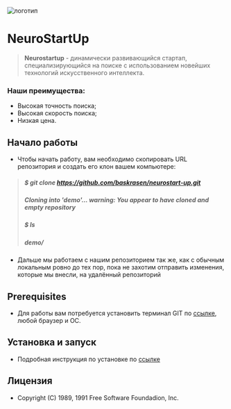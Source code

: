 ![логотип](https://i.ibb.co/M98wt0P/68747470733a2f2f692e696d6775722e636f6d2f495a4f525769492e706e67.png)
#       **NeuroStartUp**
> **Neurostartup** - динамически развивающийся стартап, специализирующийся на поиске с использованием новейших технологий искусственного интеллекта.
### **Наши преимущества:** 
* Высокая точность поиска;
* Высокая скорость поиска;
* Низкая цена.
## **Начало работы**
* Чтобы начать работу, вам необходимо скопировать URL репозитория и создать его клон вашем компьютере:
> ##### $ git clone https://github.com/baskrasen/neurostart-up.git
> ##### Cloning into 'demo'... warning: You appear to have cloned and empty repository
> ##### $ ls 
> ##### demo/
               
* Дальше мы работаем с нашим репозиторием так же, как с обычным локальным ровно до тех пор, пока не захотим отправить изменения, которые мы внесли, на удалённый репозиторий
## **Prerequisites**
* Для работы вам потребуется установить терминал GIT по [ссылке](https://git-scm.com/download/win),  любой браузер и ОС.
## **Установка и запуск**
* Подробная инструкция по установке по [ссылке](https://github.com/netology-code/guides/blob/master/git/REAMDE.md)
## **Лицензия**
* Copyright (C) 1989, 1991 Free Software Foundadion, Inc.